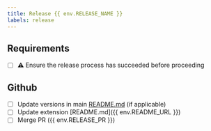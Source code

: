 ```yaml
---
title: Release {{ env.RELEASE_NAME }}
labels: release
---
```

## Requirements
- [ ] ⚠️ Ensure the release process has succeeded before proceeding

## Github
- [ ] Update versions in main [README.md](https://github.com/GoogleContainerTools/jib-extensions/blob/master/README.md) (if applicable)
- [ ] Update extension [README.md]({{ env.README_URL }})
- [ ] Merge PR ({{ env.RELEASE_PR }})
